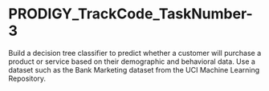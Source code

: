 # PRODIGY_TrackCode_TaskNumber-3
Build a decision tree classifier to predict whether a customer will purchase a product or service based on their demographic and behavioral data. Use a dataset such as the Bank Marketing dataset from the UCI Machine Learning Repository.
